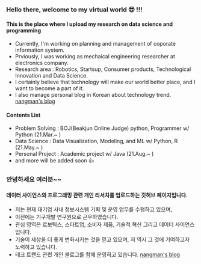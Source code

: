 

### Hello there, welcome to my virtual world &#128526; !!! 

#### This is the place where I upload my research on data science and programming

* Currently, I'm working on planning and management of coporate information system.
* Prviously, I was working as mechaical engineering researcher at electronics company.
* Research area : Robotics, Startsup, Consumer products, Technological Innovation and Data Science.
* I certainly believe that technology will make our world better place, and I want to become a part of it.
* I also manage personal blog in Korean about technology trend. [nangman's blog](https://nangmandori.tistory.com/) 

#### Contents List

* Problem Solving : BOJ(Beakjun Online Judge) python, Programmer w/ Python (21.Mar.~ )
* Data Science : Data Visualization, Modeling, and ML w/ Python, R (21.May.~ )
* Personal Project : Academic project w/ Java (21.Aug.~ )
* and more will be added soon &#128077;



### 안녕하세요 여러분~~ 

#### 데이터 사이언스와 프로그래밍 관련 개인 리서치를 업로드하는 깃허브 페이지입니다.

* 저는 현재 대기업 사내 정보시스템 기획 및 운영 업무를 수행하고 있으며,
* 이전에는 기구개발 연구원으로 근무하였습니다.
* 관심 영역은 로보틱스, 스타트업, 소비자 제품, 기술적 혁신 그리고 데이터 사이언스 입니다.
* 기술이 세상을 더 좋게 변화시키는 것을 믿고 있으며, 저 역시 그 것에 기여하고자 노력하고 있습니다.
* 테크 트랜드 관련 개인 블로그를 함께 운영하고 있습니다. [nangman's blog](https://nangmandori.tistory.com/) 

<!---
hyungilk/hyungilk is a ✨ special ✨ repository because its `README.md` (this file) appears on your GitHub profile.
You can click the Preview link to take a look at your changes.
--->
